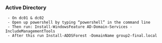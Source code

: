 ### Active Directory
     - On dc01 & dc02
     - Open up powershell by typing “powershell” in the command line
     - Then run: Install-WindowsFeature AD-Domain-Services -IncludeManagementTools
     - After this run Install-ADDSForest -DomainName group2-final.local
